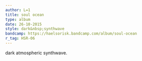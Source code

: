```yaml
---
author: L=1
title: soul ocean
type: album
date: 26-10-2015
style: dark&nbsp;synthwave
bandcamp: https://haelsorisk.bandcamp.com/album/soul-ocean
r_tag: HSR-06
---
```


dark atmospheric synthwave.
